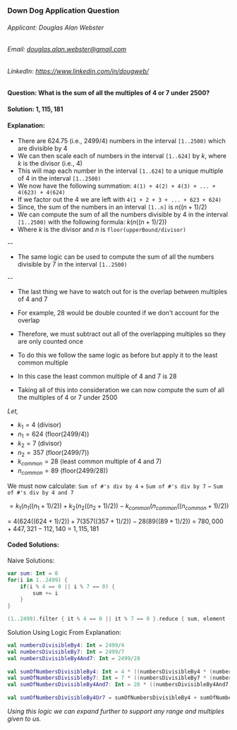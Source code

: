 ### Down Dog Application Question
###### Applicant: Douglas Alan Webster
###### Email: douglas.alan.webster@gmail.com
###### LinkedIn: https://www.linkedin.com/in/dougweb/

#### Question: What is the sum of all the multiples of 4 or 7 under 2500?

#### Solution: $1,115,181$

#### Explanation:

- There are $624.75$ (i.e., $2499/4$) numbers in the interval `[1..2500)` which are divisible by $4$
- We can then scale each of numbers in the interval `[1..624]` by $k$, where $k$ is the divisor (i.e., $4$)
- This will map each number in the interval `[1..624]` to a unique multiple of $4$ in the interval `[1..2500)`
- We now have the following summation: `4(1) + 4(2) + 4(3) + ... + 4(623) + 4(624)`
- If we factor out the $4$ we are left with `4(1 + 2 + 3 + ... + 623 + 624)`
- Since, the sum of the numbers in an interval `[1..n]` is $n((n+1)/2)$
- We can compute the sum of all the numbers divisible by $4$ in the interval `[1..2500)` with the following formula: $k(n((n+1)/2))$
- Where $k$ is the divisor and $n$ is `floor(upperBound/divisor)` 

--

- The same logic can be used to compute the sum of all the numbers divisible by $7$ in the interval `[1..2500)`

--

- The last thing we have to watch out for is the overlap between multiples of $4$ and $7$
- For example, $28$ would be double counted if we don't account for the overlap
- Therefore, we must subtract out all of the overlapping multiples so they are only counted once
- To do this we follow the same logic as before but apply it to the least common multiple
- In this case the least common multiple of $4$ and $7$ is $28$

- Taking all of this into consideration we can now compute the sum of all the multiples of $4$ or $7$ under $2500$
  
*Let,* 
- $k_1 = 4$      (divisor)
- $n_1 = 624$		(floor(2499/4))
- $k_2 = 7$		(divisor)
- $n_2 = 357$ 	(floor(2499/7))
- $k_{common} = 28$	(least common multiple of 4 and 7)
- $n_{common} = 89$	(floor(2499/28))
        	
We must now calculate: 
`Sum of #'s div by 4` $+$ `Sum of #'s div by 7` $-$ `Sum of #'s div by 4 and 7`

$= k_1(n_1((n_1+1)/2)) + k_2(n_2((n_2+1)/2)) - k_{common}(n_{common}((n_{common}+1)/2))$

    
= $4(624((624+1)/2)) + 7(357((357+1)/2)) - 28(89((89+1)/2))$
= $780,000 + 447,321 - 112,140$
= $1,115,181$

#### Coded Solutions:
Naive Solutions:
```Kotlin
var sum: Int = 0
for(i in 1..2499) {
    if(i % 4 == 0 || i % 7 == 0) {
        sum += i
    }
}
```

```Kotlin
(1..2499).filter { it % 4 == 0 || it % 7 == 0 }.reduce { sum, element -> sum + element }
```

Solution Using Logic From Explanation:
```Kotlin
val numbersDivisibleBy4: Int = 2499/4
val numbersDivisibleBy7: Int = 2499/7
val numbersDivisibleBy4And7: Int = 2499/28
    
val sumOfNumbersDivisibleBy4: Int = 4 * ((numbersDivisibleBy4 * (numbersDivisibleBy4 + 1)) / 2)
val sumOfNumbersDivisibleBy7: Int = 7 * ((numbersDivisibleBy7 * (numbersDivisibleBy7 + 1)) / 2)
val sumOfNumbersDivisibleBy4And7: Int = 28 * ((numbersDivisibleBy4And7 * (numbersDivisibleBy4And7 + 1)) / 2)
    
val sumOfNumbersDivisibleBy4Or7 = sumOfNumbersDivisibleBy4 + sumOfNumbersDivisibleBy7 - sumOfNumbersDivisibleBy4And7 
```

*Using this logic we can expand further to support any range and multiples given to us.*
